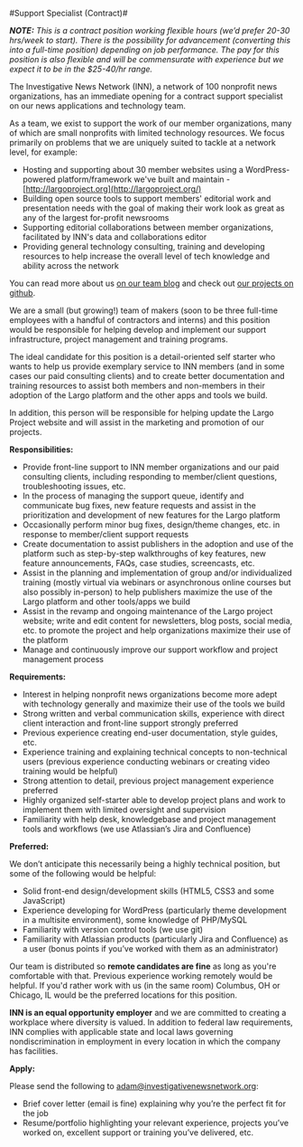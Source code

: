#Support Specialist (Contract)#

***NOTE:** This is a contract position working flexible hours (we’d prefer 20-30 hrs/week to start). There is the possibility for advancement (converting this into a full-time position) depending on job performance. The pay for this position is also flexible and will be commensurate with experience but we expect it to be in the $25-40/hr range.*

The Investigative News Network (INN), a network of 100 nonprofit news organizations, has an immediate opening for a contract support specialist on our news applications and technology team.

As a team, we exist to support the work of our member organizations, many of which are small nonprofits with limited technology resources. We focus primarily on problems that we are uniquely suited to tackle at a network level, for example:

-  Hosting and supporting about 30 member websites using a WordPress-powered platform/framework we've built and maintain - [http://largoproject.org](http://largoproject.org/)
-  Building open source tools to support members' editorial work and presentation needs with the goal of making their work look as great as any of the largest for-profit newsrooms
-  Supporting editorial collaborations between member organizations, facilitated by INN's data and collaborations editor
-  Providing general technology consulting, training and developing resources to help increase the overall level of tech knowledge and ability across the network

You can read more about us [on our team blog](http://nerds.investigativenewsnetwork.org/) and check out [our projects on github](http://github.com/inn).

We are a small (but growing!) team of makers (soon to be three full-time employees with a handful of contractors and interns) and this position would be responsible for helping develop and implement our support infrastructure, project management and training programs.

The ideal candidate for this position is a detail-oriented self starter who wants to help us provide exemplary service to INN members (and in some cases our paid consulting clients) and to create better documentation and training resources to assist both members and non-members in their adoption of the Largo platform and the other apps and tools we build.

In addition, this person will be responsible for helping update the Largo Project website and will assist in the marketing and promotion of our projects.

**Responsibilities:**

-  Provide front-line support to INN member organizations and our paid consulting clients, including responding to member/client questions, troubleshooting issues, etc.
-  In the process of managing the support queue, identify and communicate bug fixes, new feature requests and assist in the prioritization and development of new features for the Largo platform
-  Occasionally perform minor bug fixes, design/theme changes, etc. in response to member/client support requests
-  Create documentation to assist publishers in the adoption and use of the platform such as step-by-step walkthroughs of key features, new feature announcements, FAQs, case studies, screencasts, etc.
-  Assist in the planning and implementation of group and/or individualized training (mostly virtual via webinars or asynchronous online courses but also possibly in-person) to help publishers maximize the use of the Largo platform and other tools/apps we build
-  Assist in the revamp and ongoing maintenance of the Largo project website; write and edit content for newsletters, blog posts, social media, etc. to promote the project and help organizations maximize their use of the platform
-  Manage and continuously improve our support workflow and project management process

**Requirements:**

-  Interest in helping nonprofit news organizations become more adept with technology generally and maximize their use of the tools we build
-  Strong written and verbal communication skills, experience with direct client interaction and front-line support strongly preferred
-  Previous experience creating end-user documentation, style guides, etc.
-  Experience training and explaining technical concepts to non-technical users (previous experience conducting webinars or creating video training would be helpful)
-  Strong attention to detail, previous project management experience preferred
-  Highly organized self-starter able to develop project plans and work to implement them with limited oversight and supervision
-  Familiarity with help desk, knowledgebase and project management tools and workflows (we use Atlassian’s Jira and Confluence)

**Preferred:**

We don’t anticipate this necessarily being a highly technical position, but some of the following would be helpful:

-  Solid front-end design/development skills (HTML5, CSS3 and some JavaScript)
-  Experience developing for WordPress (particularly theme development in a multisite environment), some knowledge of PHP/MySQL
-  Familiarity with version control tools (we use git)
-  Familiarity with Atlassian products (particularly Jira and Confluence) as a user (bonus points if you’ve worked with them as an administrator)

Our team is distributed so **remote candidates are fine** as long as you're comfortable with that. Previous experience working remotely would be helpful. If you'd rather work with us (in the same room) Columbus, OH or Chicago, IL would be the preferred locations for this position.

**INN is an equal opportunity employer** and we are committed to creating a workplace where diversity is valued. In addition to federal law requirements, INN complies with applicable state and local laws governing nondiscrimination in employment in every location in which the company has facilities.

**Apply:**

Please send the following to [adam@investigativenewsnetwork.org](mailto:adam@investigativenewsnetwork.org):

-  Brief cover letter (email is fine) explaining why you’re the perfect fit for the job
-  Resume/portfolio highlighting your relevant experience, projects you’ve worked on, excellent support or training you’ve delivered, etc.